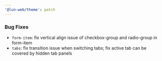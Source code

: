 ```yaml
---
'@lun-web/theme': patch
---
```


### Bug Fixes

- `form-item`: fix vertical align issue of checkbox-group and radio-group in form-item
- `tabs`: fix transition issue when switching tabs; fix active tab can be covered by hidden tab panels
